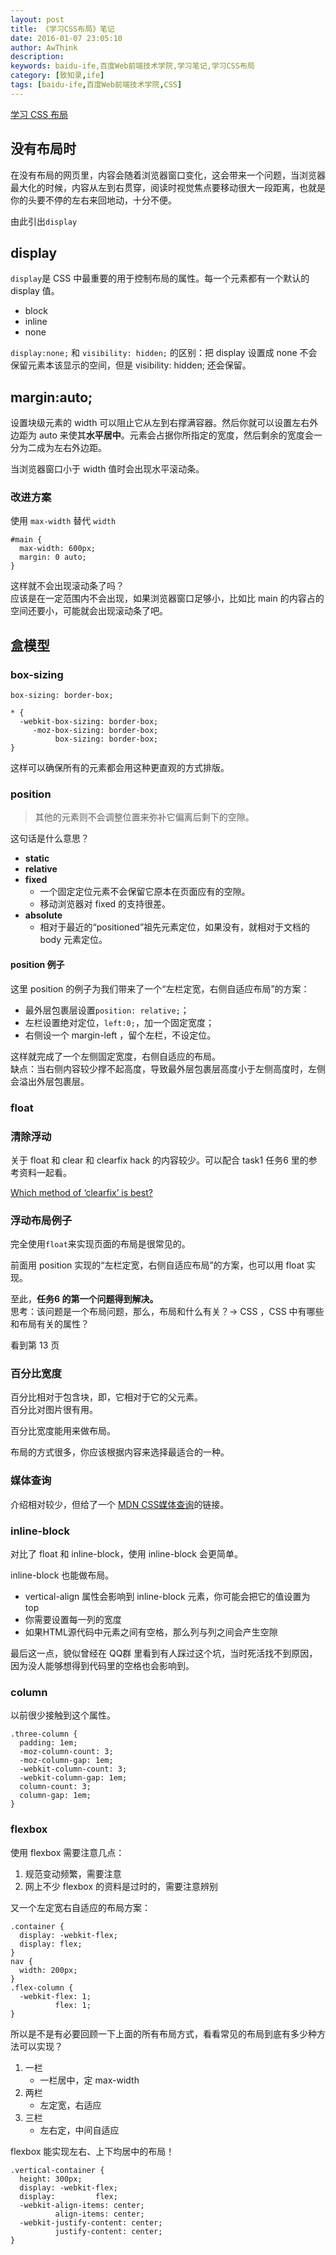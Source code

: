 ```yaml
---
layout: post
title: 《学习CSS布局》笔记
date: 2016-01-07 23:05:10
author: AwThink
description: 
keywords: baidu-ife,百度Web前端技术学院,学习笔记,学习CSS布局
category: [致知录,ife]
tags: [baidu-ife,百度Web前端技术学院,CSS]
---
```


[学习 CSS 布局](http://zh.learnlayout.com/no-layout.html)

## 没有布局时
在没有布局的网页里，内容会随着浏览器窗口变化，这会带来一个问题，当浏览器最大化的时候，内容从左到右贯穿，阅读时视觉焦点要移动很大一段距离，也就是你的头要不停的左右来回地动，十分不便。

由此引出`display`

## display

`display`是 CSS 中最重要的用于控制布局的属性。每一个元素都有一个默认的 display 值。

- block
- inline
- none

`display:none;` 和 `visibility: hidden;` 的区别：把 display 设置成 none 不会保留元素本该显示的空间，但是 visibility: hidden; 还会保留。 

## margin:auto;

设置块级元素的 width 可以阻止它从左到右撑满容器。然后你就可以设置左右外边距为 auto 来使其**水平居中**。元素会占据你所指定的宽度，然后剩余的宽度会一分为二成为左右外边距。 

当浏览器窗口小于 width 值时会出现水平滚动条。

### 改进方案

使用 `max-width` 替代 `width` 

	#main {
	  max-width: 600px;
	  margin: 0 auto; 
	}

这样就不会出现滚动条了吗？  
应该是在一定范围内不会出现，如果浏览器窗口足够小，比如比 main 的内容占的空间还要小，可能就会出现滚动条了吧。

## 盒模型

### box-sizing

`box-sizing: border-box;`

	* {
	  -webkit-box-sizing: border-box;
	     -moz-box-sizing: border-box;
	          box-sizing: border-box;
	}

这样可以确保所有的元素都会用这种更直观的方式排版。 

### position

> 其他的元素则不会调整位置来弥补它偏离后剩下的空隙。 

这句话是什么意思？

- **static**
- **relative**
- **fixed**
	- 一个固定定位元素不会保留它原本在页面应有的空隙。  
	- 移动浏览器对 fixed 的支持很差。
- **absolute**
	- 相对于最近的“positioned”祖先元素定位，如果没有，就相对于文档的 body 元素定位。

#### position 例子

这里 position 的例子为我们带来了一个“左栏定宽，右侧自适应布局”的方案：

- 最外层包裹层设置`position: relative;`；
- 左栏设置绝对定位，`left:0;`，加一个固定宽度；
- 右侧设一个 margin-left ，留个左栏，不设定位。

这样就完成了一个左侧固定宽度，右侧自适应的布局。  
缺点：当右侧内容较少撑不起高度，导致最外层包裹层高度小于左侧高度时，左侧会溢出外层包裹层。

### float

### 清除浮动

关于 float 和 clear 和 clearfix hack 的内容较少。可以配合 task1 任务6 里的参考资料一起看。

[Which method of ‘clearfix’ is best?](http://stackoverflow.com/questions/211383/which-method-of-clearfix-is-best)

### 浮动布局例子

完全使用`float`来实现页面的布局是很常见的。

前面用 position 实现的“左栏定宽，右侧自适应布局”的方案，也可以用 float 实现。

至此，**任务6 的第一个问题得到解决。**  
思考：该问题是一个布局问题，那么，布局和什么有关？→ CSS ，CSS 中有哪些和布局有关的属性？

看到第 13 页

### 百分比宽度

百分比相对于包含块，即，它相对于它的父元素。  
百分比对图片很有用。

百分比宽度能用来做布局。  

布局的方式很多，你应该根据内容来选择最适合的一种。

### 媒体查询

介绍相对较少，但给了一个 [MDN CSS媒体查询](https://developer.mozilla.org/zh-CN/docs/Web/Guide/CSS/Media_queries)的链接。

### inline-block

对比了 float 和 inline-block，使用 inline-block 会更简单。

inline-block 也能做布局。

- vertical-align 属性会影响到 inline-block 元素，你可能会把它的值设置为 top
- 你需要设置每一列的宽度
- 如果HTML源代码中元素之间有空格，那么列与列之间会产生空隙

最后这一点，貌似曾经在 QQ群 里看到有人踩过这个坑，当时死活找不到原因，因为没人能够想得到代码里的空格也会影响到。

### column

以前很少接触到这个属性。

	.three-column {
	  padding: 1em;
	  -moz-column-count: 3;
	  -moz-column-gap: 1em;
	  -webkit-column-count: 3;
	  -webkit-column-gap: 1em;
	  column-count: 3;
	  column-gap: 1em;
	}

### flexbox

使用 flexbox 需要注意几点：

1. 规范变动频繁，需要注意
2. 网上不少 flexbox 的资料是过时的，需要注意辨别

又一个左定宽右自适应的布局方案：

	.container {
	  display: -webkit-flex;
	  display: flex;
	}
	nav {
	  width: 200px;
	}
	.flex-column {
	  -webkit-flex: 1;
	          flex: 1;
	}

所以是不是有必要回顾一下上面的所有布局方式，看看常见的布局到底有多少种方法可以实现？  

1. 一栏
	- 一栏居中，定 max-width 
2. 两栏
	- 左定宽，右适应
3. 三栏
	- 左右定，中间自适应

flexbox 能实现左右、上下均居中的布局！
	
	.vertical-container {
	  height: 300px;
	  display: -webkit-flex;
	  display:         flex;
	  -webkit-align-items: center;
	          align-items: center;
	  -webkit-justify-content: center;
	          justify-content: center;
	}